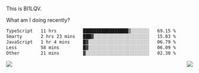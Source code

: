 This is BI1LQV.

What am I doing recently?

<!--START_SECTION:waka-->

```txt
TypeScript   11 hrs          █████████████████▒░░░░░░░   69.15 %
Smarty       2 hrs 23 mins   ███▓░░░░░░░░░░░░░░░░░░░░░   15.03 %
JavaScript   1 hr 4 mins     █▓░░░░░░░░░░░░░░░░░░░░░░░   06.79 %
Less         58 mins         █▓░░░░░░░░░░░░░░░░░░░░░░░   06.09 %
Other        21 mins         ▓░░░░░░░░░░░░░░░░░░░░░░░░   02.30 %
```

<!--END_SECTION:waka-->
<img align="right" src="https://github-readme-stats.vercel.app/api?username=bi1lqv&show_icons=true&count_private=true">

<img src="https://metrics.lecoq.io/bi1lqv?template=classic&base.activity=0&base.community=0&base.repositories=0&base.metadata=0&isocalendar=1&base=header%2C%20activity%2C%20community%2C%20repositories%2C%20metadata&base.indepth=false&base.hireable=false&isocalendar=false&isocalendar.duration=full-year&config.timezone=Asia%2FShanghai">
